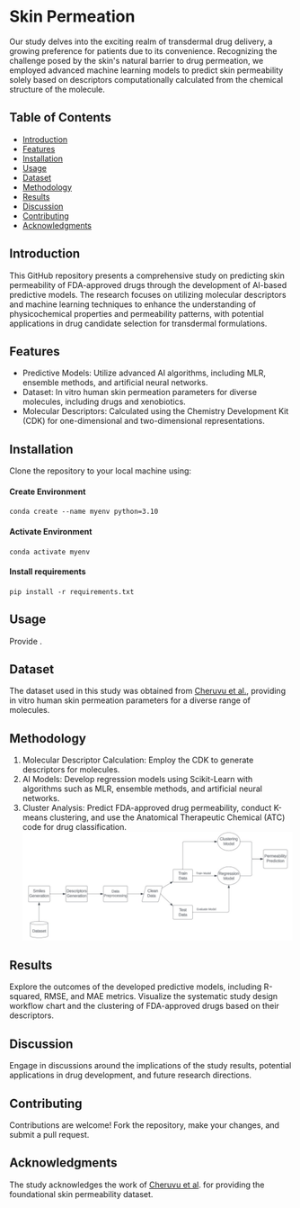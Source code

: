 # Skin Permeation

Our study delves into the exciting realm of transdermal drug delivery, a growing preference for patients due to its convenience. Recognizing the challenge posed by the skin's natural barrier to drug permeation, we employed advanced machine learning models to predict skin permeability solely based on descriptors computationally calculated from the chemical structure of the molecule.

## Table of Contents
- [Introduction](#introduction)
- [Features](#features)
- [Installation](#installation)
- [Usage](#usage)
- [Dataset](#dataset)
- [Methodology](#methodology)
- [Results](#results)
- [Discussion](#discussion)
- [Contributing](#contributing)
- [Acknowledgments](#acknowledgments)

## Introduction

This GitHub repository presents a comprehensive study on predicting skin permeability of FDA-approved drugs through the development of AI-based predictive models. The research focuses on utilizing molecular descriptors and machine learning techniques to enhance the understanding of physicochemical properties and permeability patterns, with potential applications in drug candidate selection for transdermal formulations.

## Features

- Predictive Models: Utilize advanced AI algorithms, including MLR, ensemble methods, and artificial neural networks.
- Dataset: In vitro human skin permeation parameters for diverse molecules, including drugs and xenobiotics.
- Molecular Descriptors: Calculated using the Chemistry Development Kit (CDK) for one-dimensional and two-dimensional representations.

## Installation

Clone the repository to your local machine using:

#### Create Environment
    conda create --name myenv python=3.10

#### Activate Environment
    conda activate myenv

#### Install requirements
    pip install -r requirements.txt  

## Usage

Provide .

## Dataset

The dataset used in this study was obtained from [Cheruvu et al.](https://doi.org/10.1016/j.dib.2022.108242), providing in vitro human skin permeation parameters for a diverse range of molecules.

## Methodology

1. Molecular Descriptor Calculation: Employ the CDK to generate descriptors for molecules.
2. AI Models: Develop regression models using Scikit-Learn with algorithms such as MLR, ensemble methods, and artificial neural networks.
3. Cluster Analysis: Predict FDA-approved drug permeability, conduct K-means clustering, and use the Anatomical Therapeutic Chemical (ATC) code for drug classification.
![Workflow Methodology](./images/workflow.jpg)

## Results

Explore the outcomes of the developed predictive models, including R-squared, RMSE, and MAE metrics. Visualize the systematic study design workflow chart and the clustering of FDA-approved drugs based on their descriptors.

## Discussion

Engage in discussions around the implications of the study results, potential applications in drug development, and future research directions.

## Contributing

Contributions are welcome! Fork the repository, make your changes, and submit a pull request.

## Acknowledgments

The study acknowledges the work of [Cheruvu et al](https://doi.org/10.1016/j.dib.2022.108242). for providing the foundational skin permeability dataset.


<!-- ```bash
# Example installation steps
git clone https://github.com/your-username/your-repo.git
cd your-repo
pip install -r requirements.txt -->
